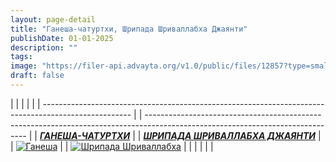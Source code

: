```yaml
---
layout: page-detail
title: "Ганеша-чатуртхи, Шрипада Шриваллабха Джаянти"
publishDate: 01-01-2025
description: ""
tags:
image: "https://filer-api.advayta.org/v1.0/public/files/12857?type=small"
draft: false
---
```


| |                                                                                                    |  |                                                                                                                                |
| ---------------------------------------------------------------------------------------------------- |  | ------------------------------------------------------------------------------------------------------------------------------ |
| **_[ГАНЕША-ЧАТУРТХИ](/holiday/30929/)_**                                                             |  | **_[ШРИПАДА ШРИВАЛЛАБХА ДЖАЯНТИ](/holiday/32752/)_**                                                                           |
| [![Ганеша](https://filer-api.advayta.org/v1.0/public/files/12857?type=medium "Ганеша")](/holiday/30929/) |  | [![Шрипада Шриваллабха](https://filer-api.advayta.org/v1.0/public/files/12858?type=medium "Шрипада Шриваллабха")](/holiday/32752/) |
| |                                                                                                    |  |                                                                                                                                |
  
  
